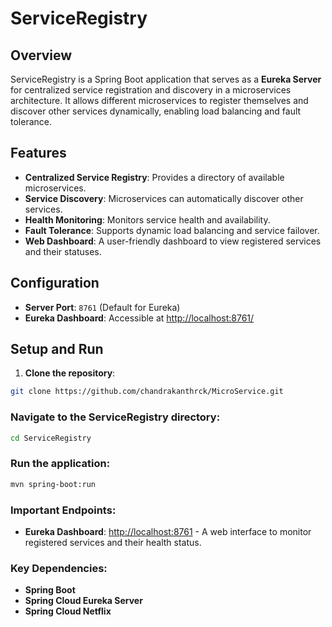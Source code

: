 # ServiceRegistry

## Overview
ServiceRegistry is a Spring Boot application that serves as a **Eureka Server** for centralized service registration and discovery in a microservices architecture. It allows different microservices to register themselves and discover other services dynamically, enabling load balancing and fault tolerance.

## Features
- **Centralized Service Registry**: Provides a directory of available microservices.
- **Service Discovery**: Microservices can automatically discover other services.
- **Health Monitoring**: Monitors service health and availability.
- **Fault Tolerance**: Supports dynamic load balancing and service failover.
- **Web Dashboard**: A user-friendly dashboard to view registered services and their statuses.

## Configuration
- **Server Port**: `8761` (Default for Eureka)
- **Eureka Dashboard**: Accessible at [http://localhost:8761/](http://localhost:8761/)

## Setup and Run

1. **Clone the repository**:
```bash
git clone https://github.com/chandrakanthrck/MicroService.git
```
### Navigate to the ServiceRegistry directory:

```bash
cd ServiceRegistry
```
### Run the application:

```bash
mvn spring-boot:run
```

### Important Endpoints:
- **Eureka Dashboard**: [http://localhost:8761](http://localhost:8761) - A web interface to monitor registered services and their health status.

### Key Dependencies:
- **Spring Boot**
- **Spring Cloud Eureka Server**
- **Spring Cloud Netflix**
